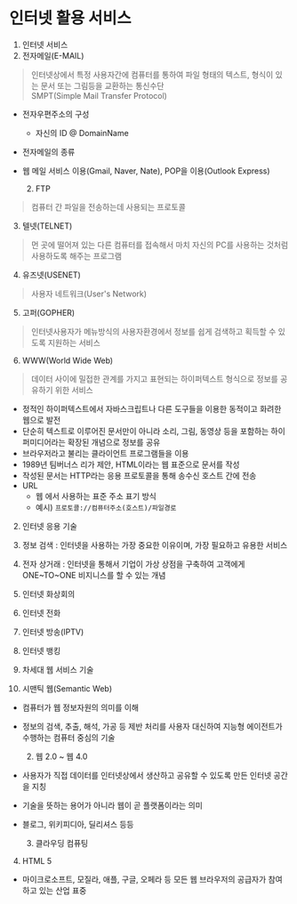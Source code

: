 # 인터넷 활용 서비스 

1. 인터넷 서비스
  1. 전자메일(E-MAIL)
>인터넷상에서 특정 사용자간에 컴퓨터를 통하여 파일 형태의 텍스트, 형식이 있는 문서 또는 그림등을 교환하는 통신수단  
SMPT(Simple Mail Transfer Protocol)
* 전자우편주소의 구성
  * 자신의 ID @ DomainName
* 전자메일의 종류
* 웹 메일 서비스 이용(Gmail, Naver, Nate), POP을 이용(Outlook Express)

  2. FTP
> 컴퓨터 간 파일을 전송하는데 사용되는 프로토콜


  3. 텔넷(TELNET)
> 먼 곳에 떨어져 있는 다른 컴퓨터를 접속해서 마치 자신의 PC를 사용하는 것처럼 사용하도록 해주는 프로그램

  4. 유즈넷(USENET)
> 사용자 네트워크(User's Network)

  5. 고퍼(GOPHER)
> 인터넷사용자가 메뉴방식의 사용자환경에서 정보를 쉽게 검색하고 획득할 수 있도록 지원하는 서비스

  6. WWW(World Wide Web)
> 데이터 사이에 밀접한 관계를 가지고 표현되는 하이퍼텍스트 형식으로 정보를 공유하기 위한 서비스
* 정적인 하이퍼텍스트에서 자바스크립트나 다른 도구들을 이용한 동적이고 화려한 웹으로 발전
* 단순히 텍스트로 이루어진 문서만이 아니라 소리, 그림, 동영상 등을 포함하는 하이퍼미디어라는 확장된 개념으로 정보를 공유
* 브라우저라고 불리는 클라이언트 프로그램들을 이용
* 1989년 팀버너스 리가 제안, HTML이라는 웹 표준으로 문서를 작성
* 작성된 문서는 HTTP라는 응용 프로토콜을 통해 송수신 호스트 간에 전송
* URL
  * 웹 에서 사용하는 표준 주소 표기 방식
  * 예시) `프로토콜://컴퓨터주소(호스트)/파일경로`

2. 인터넷 응용 기술
  1. 정보 검색 : 인터넷을 사용하는 가장 중요한 이유이며, 가장 필요하고 유용한 서비스
  2. 전자 상거래 : 인터넷을 통해서 기업이 가상 상점을 구축하여 고객에게 ONE~TO~ONE 비지니스를 할 수 있는 개념
  3. 인터넷 화상회의
  4. 인터넷 전화
  5. 인터넷 방송(IPTV)
  6. 인터넷 뱅킹

3. 차세대 웹 서비스 기술
  1. 시맨틱 웹(Semantic Web)
* 컴퓨터가 웹 정보자원의 의미를 이해
* 정보의 검색, 추출, 해석, 가공 등 제반 처리를 사용자 대신하여 지능형 에이전트가 수행하는 컴퓨터 중심의 기술

  2. 웹 2.0 ~ 웹 4.0
* 사용자가 직접 데이터를 인터넷상에서 생산하고 공유할 수 있도록 만든 인터넷 공간을 지칭
* 기술을 뜻하는 용어가 아니라 웹이 곧 플랫폼이라는 의미
* 블로그, 위키피디아, 딜리셔스 등등

  3. 클라우딩 컴퓨팅

4. HTML 5
* 마이크로소프트, 모질라, 애플, 구글, 오페라 등 모든 웹 브라우저의 공급자가 참여하고 있는 산업 표중 
